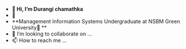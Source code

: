 - **👋 Hi, I’m Durangi chamathka**
- 👀 
- **Management Information Systems Undergraduate at NSBM Green University🌱 **
- 💞️ I’m looking to collaborate on ...
- 📫 How to reach me ...

<!---
MDCDCHAMATHKA/MDCDCHAMATHKA is a ✨ special ✨ repository because its `README.md` (this file) appears on your GitHub profile.
You can click the Preview link to take a look at your changes.
--->
